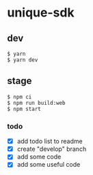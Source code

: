 # unique-sdk

## dev
```
$ yarn
$ yarn dev
```

## stage
```
$ npm ci
$ npm run build:web
$ npm start
```

### todo
- [x] add todo list to readme
- [x] create "develop" branch
- [x] add some code
- [x] add some useful code
